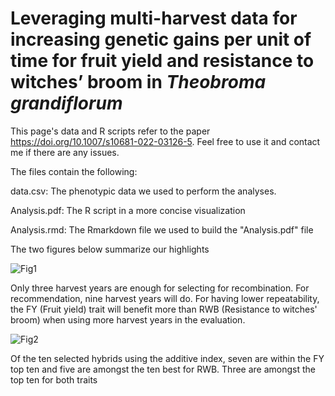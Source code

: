# Leveraging multi-harvest data for increasing genetic gains per unit of time for fruit yield and resistance to witches’ broom in <i>Theobroma grandiflorum</i> 

This page's data and R scripts refer to the paper https://doi.org/10.1007/s10681-022-03126-5. Feel free to use it and contact me if there are any issues. 

The files contain the following:

data.csv: The phenotypic data we used to perform the analyses. 

Analysis.pdf: The R script in a more concise visualization

Analysis.rmd: The Rmarkdown file we used to build the "Analysis.pdf" file

The two figures below summarize our highlights

![Fig1](https://user-images.githubusercontent.com/101746579/198885889-7a9abd4b-bed9-4930-9226-d94df5a42860.png)

Only three harvest years are enough for selecting for recombination. For recommendation, nine harvest years will do. For having lower repeatability, the FY (Fruit yield) trait will benefit more than RWB (Resistance to witches' broom) when using more harvest years in the evaluation.

![Fig2](https://user-images.githubusercontent.com/101746579/197646815-acc4f728-f8d5-44f1-b173-db1e7871afdb.png)

Of the ten selected hybrids using the additive index, seven are within the FY top ten and five are amongst the ten best for RWB. Three are amongst the top ten for both traits
